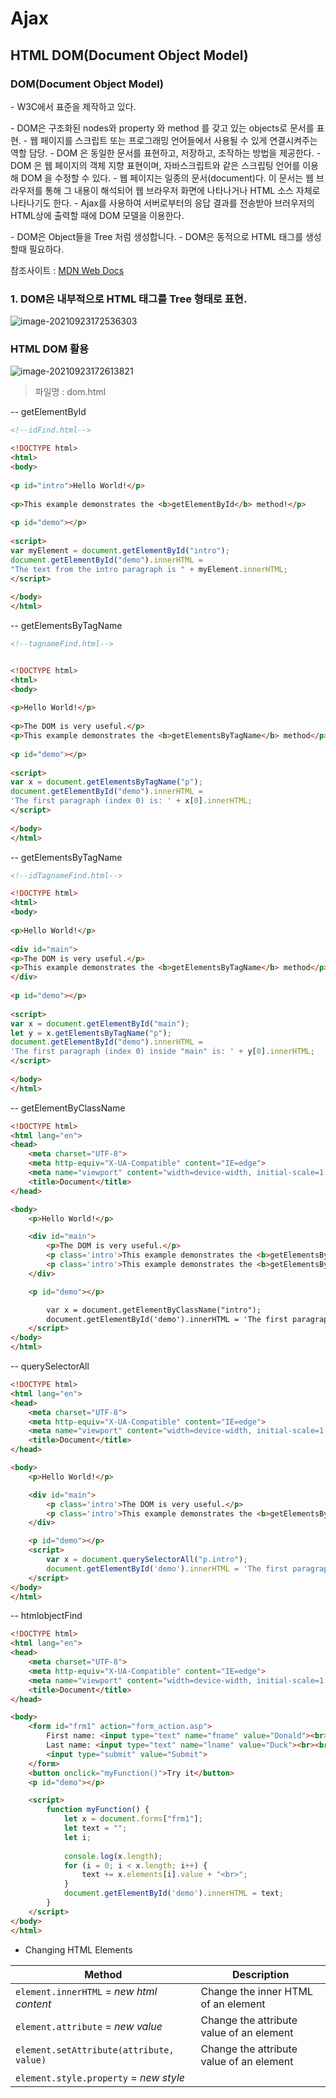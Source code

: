 # Ajax

## HTML DOM(Document Object Model)

### DOM(Document Object Model)

\- W3C에서 표준을 제작하고 있다.

\- DOM은 구조화된 nodes와 property 와 method 를 갖고 있는 objects로 문서를 표현. 
\- 웹 페이지를 스크립트 또는 프로그래밍 언어들에서 사용될 수 있게 연결시켜주는 역할 담당.
\- DOM 은 동일한 문서를 표현하고, 저장하고, 조작하는 방법을 제공한다. 
\- DOM 은 웹 페이지의 객체 지향 표현이며, 자바스크립트와 같은 스크립팅 언어를 이용해 DOM 을 수정할 수 있다.
\- 웹 페이지는 일종의 문서(document)다. 이 문서는 웹 브라우저를 통해 그 내용이 해석되어
 웹 브라우저 화면에 나타나거나 HTML 소스 자체로 나타나기도 한다. 
\- Ajax를 사용하여 서버로부터의 응답 결과를 전송받아 브러우저의 HTML상에 출력할 때에
 DOM 모델을 이용한다.

\- DOM은 Object들을 Tree 처럼 생성합니다.
\- DOM은 동적으로 HTML 태그를 생성할때 필요하다.

참조사이트 : [MDN Web Docs](https://developer.mozilla.org/ko/docs/Web/API/Document_Object_Model/Introduction)

### 1. DOM은 내부적으로 HTML 태그를 Tree 형태로 표현.

![image-20210923172536303](HTML_Ajax.assets/image-20210923172536303.png)



### HTML DOM 활용

![image-20210923172613821](HTML_Ajax.assets/image-20210923172613821.png)

> 파일명 : dom.html

-- getElementById

```html
<!--idFind.html-->

<!DOCTYPE html>
<html>
<body>
 
<p id="intro">Hello World!</p>
 
<p>This example demonstrates the <b>getElementById</b> method!</p>
 
<p id="demo"></p>
 
<script>
var myElement = document.getElementById("intro");
document.getElementById("demo").innerHTML = 
"The text from the intro paragraph is " + myElement.innerHTML;
</script>
 
</body>
</html>
```

-- getElementsByTagName

```html
<!--tagnameFind.html-->


<!DOCTYPE html>
<html>
<body>
 
<p>Hello World!</p>
 
<p>The DOM is very useful.</p>
<p>This example demonstrates the <b>getElementsByTagName</b> method</p>
 
<p id="demo"></p>
 
<script>
var x = document.getElementsByTagName("p");
document.getElementById("demo").innerHTML = 
'The first paragraph (index 0) is: ' + x[0].innerHTML;
</script>
 
</body>
</html>

```

-- getElementsByTagName

```html
<!--idTagnameFind.html-->

<!DOCTYPE html>
<html>
<body>
 
<p>Hello World!</p>
 
<div id="main">
<p>The DOM is very useful.</p>
<p>This example demonstrates the <b>getElementsByTagName</b> method</p>
</div>
 
<p id="demo"></p>
 
<script>
var x = document.getElementById("main");
let y = x.getElementsByTagName("p");
document.getElementById("demo").innerHTML = 
'The first paragraph (index 0) inside "main" is: ' + y[0].innerHTML;
</script>
 
</body>
</html>
```

-- getElementByClassName

```html
<!DOCTYPE html>
<html lang="en">
<head>
    <meta charset="UTF-8">
    <meta http-equiv="X-UA-Compatible" content="IE=edge">
    <meta name="viewport" content="width=device-width, initial-scale=1.0">
    <title>Document</title>
</head>

<body>
    <p>Hello World!</p>

    <div id="main">
        <p>The DOM is very useful.</p>
        <p class='intro'>This example demonstrates the <b>getElementsByTagName</b> method</p>
        <p class='intro'>This example demonstrates the <b>getElementsByTagName</b> method</p>
    </div>

    <p id="demo"></p>

        var x = document.getElementByClassName("intro");
        document.getElementById('demo').innerHTML = 'The first paragraph (index 0) inside "main" is: ' + x[0].innerHTML;
    </script>
</body>
</html>
```

-- querySelectorAll

```html
<!DOCTYPE html>
<html lang="en">
<head>
    <meta charset="UTF-8">
    <meta http-equiv="X-UA-Compatible" content="IE=edge">
    <meta name="viewport" content="width=device-width, initial-scale=1.0">
    <title>Document</title>
</head>

<body>
    <p>Hello World!</p>

    <div id="main">
        <p class='intro'>The DOM is very useful.</p>
        <p class='intro'>This example demonstrates the <b>getElementsByTagName</b> method</p>
    </div>

    <p id="demo"></p>
    <script>
        var x = document.querySelectorAll("p.intro");
        document.getElementById('demo').innerHTML = 'The first paragraph (index 0) inside "main" is: ' + x[0].innerHTML;
    </script>
</body>
</html>
```

-- htmlobjectFind

```html
<!DOCTYPE html>
<html lang="en">
<head>
    <meta charset="UTF-8">
    <meta http-equiv="X-UA-Compatible" content="IE=edge">
    <meta name="viewport" content="width=device-width, initial-scale=1.0">
    <title>Document</title>
</head>

<body>
    <form id="frm1" action="form_action.asp">
        First name: <input type="text" name="fname" value="Donald"><br>
        Last name: <input type="text" name="lname" value="Duck"><br><br>
        <input type="submit" value="Submit">
    </form>
    <button onclick="myFunction()">Try it</button>
    <p id="demo"></p>

    <script>
        function myFunction() {
            let x = document.forms["frm1"];
            let text = "";
            let i;
            
            console.log(x.length);
            for (i = 0; i < x.length; i++) {
                text += x.elements[i].value + "<br>";
            }
            document.getElementById('demo').innerHTML = text;
        }
    </script>
</body>
</html>
```



- Changing HTML Elements

| Method                                   | Description                              |
| ---------------------------------------- | ---------------------------------------- |
| `element.innerHTML` = *new html content* | Change the inner HTML of an element      |
| `element.attribute` = *new value*        | Change the attribute value of an element |
| `element.setAttribute(attribute, value)` | Change the attribute value of an element |
| `element.style.property` = *new style*   |                                          |































